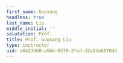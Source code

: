 ```yaml
---
first_name: Guosong
headless: true
last_name: Liu
middle_initial: ''
salutation: Prof.
title: Prof. Guosong Liu
type: instructor
uid: a6b23d60-a9bb-0578-2fcd-32a53a6870d3
---
```

